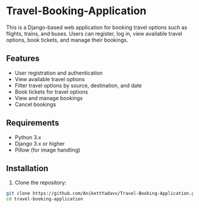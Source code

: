 # Travel-Booking-Application
This is a Django-based web application for booking travel options such as flights, trains, and buses. Users can register, log in, view available travel options, book tickets, and manage their bookings.

## Features

- User registration and authentication
- View available travel options
- Filter travel options by source, destination, and date
- Book tickets for travel options
- View and manage bookings
- Cancel bookings

## Requirements

- Python 3.x
- Django 3.x or higher
- Pillow (for image handling)

## Installation

1. Clone the repository:

```bash
git clone https://github.com/AnikettYadavv/Travel-Booking-Application.git
cd travel-booking-application
